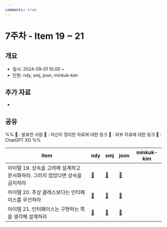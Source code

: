 ```yaml
---
comments: true
---
```

# 7주차 - Item 19 ~ 21

## 개요

- 일시: 2024-09-01 10:00 ~ 
- 인원: ndy, smj, joon, minkuk-kim

## 추가 자료
- 
## 공유
%% 
📢 : 발표한 사람
📄 : 자신이 정리한 자료에 대한 링크
🔗 : 외부 자료에 대한 링크
🤖 : ChatGPT XD
%%

| Item                                          | ndy                                | smj                                              | joon                                                                                                                             | minkuk-kim |
| --------------------------------------------- | ---------------------------------- | ------------------------------------------------ | -------------------------------------------------------------------------------------------------------------------------------- | ---------- |
| 아이템 19. 상속을 고려해 설계하고 문서화하라. 그러지 않았다면 상속을 금지하라 | [📄](docs/chapter04/item19/ndy.md) | [📄](https://shinminjin.github.io/posts/item19/) | [📄](https://wonjoon.gitbook.io/joons-til/books/effective-java/item-19.-design-and-document-for-inheritance-or-else-prohibit-it) |            |
| 아이템 20. 추상 클래스보다는 인터페이스를 우선하라                 | [📄](docs/chapter04/item20/ndy.md) | [📄](https://shinminjin.github.io/posts/item20/) | [📄](https://wonjoon.gitbook.io/joons-til/books/effective-java/item20.-prefer-interfaces-to-abstract-classes)                    |            |
| 아이템 21. 인터페이스는 구현하는 쪽을 생각해 설계하라               | [🔗](https://ktaes.tistory.com/36) | [📄](https://shinminjin.github.io/posts/item21/) | [📄](https://wonjoon.gitbook.io/joons-til/books/effective-java/item21.-design-interfaces-with-implementations-in-mind)           |            |
